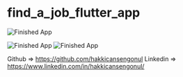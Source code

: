 # find_a_job_flutter_app

![Finished App](https://github.com/hakkicansengonul/images/blob/master/find_a_job_flutter_app0.gif)     

 ![Finished App](https://github.com/hakkicansengonul/images/blob/master/find_a_job_flutter_app_screen00.png) ![Finished App](https://github.com/hakkicansengonul/images/blob/master/find_a_job_flutter_app_screen01.png)  
 
Github => https://github.com/hakkicansengonul
Linkedin => https://www.linkedin.com/in/hakkicansengonul/

